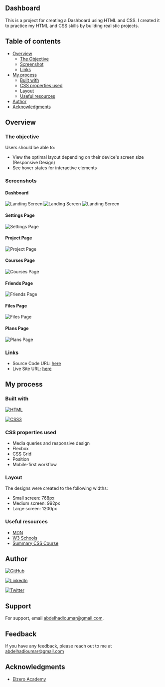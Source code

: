 ## Dashboard
This is a project for creating a Dashboard using HTML and CSS.
I created it to practice my HTML and CSS skills by building realistic projects.

## Table of contents

- [Overview](#overview)
  - [The Objective](#the-objective)
  - [Screenshot](#screenshot)
  - [Links](#links)
- [My process](#my-process)
  - [Built with](#built-with)
  - [CSS properties used](#CSS-properties-used)
  - [Layout](#Layout)
  - [Useful resources](#useful-resources)
- [Author](#author)
- [Acknowledgments](#acknowledgments)

## Overview

### The objective

Users should be able to:

- View the optimal layout depending on their device's screen size (Responsive Design)
- See hover states for interactive elements

### Screenshots

#### Dashboard 
![Landing Screen](screenshots/dashboard-1.png?raw=true")
![Landing Screen](screenshots/dashboard-2.png?raw=true")
![Landing Screen](screenshots/dashboard-3.png?raw=true")

#### Settings Page
![Settings Page](screenshots/settings.png?raw=true")

#### Project Page 
![Project Page](screenshots/projects.png?raw=true")

#### Courses Page 
![Courses Page](screenshots/courses.png?raw=true")

#### Friends Page 
![Friends Page](screenshots/friends.png?raw=true")

#### Files Page 
![Files Page](screenshots/files.png?raw=true")

#### Plans Page 
![Plans Page](screenshots/plans.png?raw=true")

### Links
- Source Code URL: [here](https://github.com/Abd-Elhadi/Dashboard)
- Live Site URL: [here](https://abd-elhadi.github.io/Dashboard/)

## My process

### Built with
[![HTML](https://img.shields.io/badge/HTML5-E34F26?style=for-the-badge&logo=html5&logoColor=white)](https://developer.mozilla.org/fr/) 

[![CSS3](https://img.shields.io/badge/CSS3-1572B6?style=for-the-badge&logo=css3&logoColor=white)](https://developer.mozilla.org/fr/docs/Web/CSS)


### CSS properties used
- Media queries and responsive design
- Flexbox
- CSS Grid
- Position
- Mobile-first workflow


### Layout
The designs were created to the following widths:

- Small screen: 768px
- Medium screen: 992px
- Large screen: 1200px


### Useful resources
- [MDN](https://developer.mozilla.org/en-US/docs/Web/HTML/Element) 
- [W3 Schools](https://www.w3schools.com/TAGS/default.ASP) 
- [Summary CSS Course](https://elzero.org/category/courses/css-course/)


## Author
[![GitHub](https://img.shields.io/badge/GitHub-100000?style=for-the-badge&logo=github&logoColor=white)](https://github.com/Abd-Elhadi)

[![LinkedIn](https://img.shields.io/badge/LinkedIn-0077B5?style=for-the-badge&logo=linkedin&logoColor=white)](https://www.linkedin.com/in/abdelhadi-omar-b2a630173/)

[![Twitter](https://img.shields.io/badge/Twitter-1DA1F2?style=for-the-badge&logo=twitter&logoColor=white)](https://twitter.com/abdelhadiomarr)

## Support
For support, email abdelhadioumar@gmail.com.


## Feedback
If you have any feedback, please reach out to me at abdelhadioumar@gmail.com

## Acknowledgments
* [Elzero Academy](https://elzero.org/)
